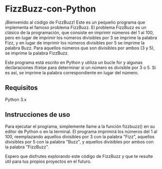 # FizzBuzz-con-Python

¡Bienvenido al código de FizzBuzz! Este es un pequeño programa que implementa el famoso problema FizzBuzz. El problema FizzBuzz es un clásico de la programación, que consiste en imprimir números del 1 al 100, pero en lugar de imprimir los números divisibles por 3 se imprime la palabra Fizz, y en lugar de imprimir los números divisibles por 5 se imprime la palabra Buzz. Para aquellos números que son divisibles por ambos (3 y 5), se imprime la palabra FizzBuzz.

Este programa está escrito en Python y utiliza un bucle for y algunas declaraciones if/else para determinar si un número es divisible por 3 o 5. Si es así, se imprime la palabra correspondiente en lugar del número.

## Requisitos

Python 3.x


## Instrucciones de uso

Para ejecutar el programa, simplemente llame a la función fizzbuzz() en su editor de Python o en la terminal. El programa imprimirá los números del 1 al 100, reemplazando aquellos divisibles por 3 con la palabra "Fizz", aquellos divisibles por 5 con la palabra "Buzz", y aquellos divisibles por ambos con la palabra "FizzBuzz".

Espero que disfrutes explorando este código de FizzBuzz y que te resulte útil para tus propios proyectos en el futuro.

